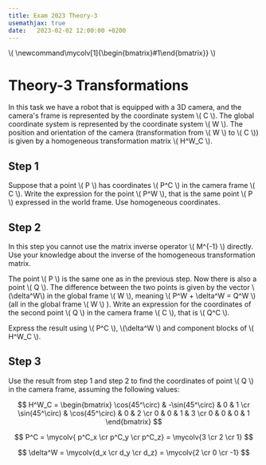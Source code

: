 ```yaml
---
title: Exam 2023 Theory-3
usemathjax: true
date:   2023-02-02 12:00:00 +0200
---
```


<script type="text/javascript" id="MathJax-script" async
  src="https://cdn.jsdelivr.net/npm/mathjax@3/es5/tex-mml-chtml.js">
</script>

\\( \newcommand\mycolv[1]{\begin{bmatrix}#1\end{bmatrix}} \\)

# Theory-3 Transformations

In this task we have a robot that is equipped with a 3D camera,
and the camera's frame is represented by the coordinate system \\( C \\).
The global coordinate system is represented by the coordinate system \\( W \\).
The position and orientation of the camera
(transformation from \\( W \\) to \\( C \\))
is given by a homogeneous transformation matrix \\( H^W_C \\).

## Step 1

Suppose that a point \\( P \\) has coordinates \\( P^C \\) in the camera frame \\( C \\).
Write the expression for the point \\( P^W \\), that is the same point \\( P \\) expressed in the world frame.
Use homogeneous coordinates.

## Step 2

In this step you cannot use the matrix inverse operator \\( M^{-1} \\) directly.
Use your knowledge about the inverse of the homogeneous transformation matrix.

The point \\( P \\) is the same one as in the previous step. Now there is also a point \\( Q \\).
The difference between the two points is given by the vector \\(\delta^W\\)
in the global frame \\( W \\), meaning \\( P^W + \delta^W = Q^W \\) (all in the global frame \\( W \\) ).
Write an expression for the coordinates of the second point \\( Q \\) in the camera frame \\( C \\), that is \\( Q^C \\).

Express the result using \\( P^C \\), \\(\delta^W \\) and component blocks of \\( H^W_C \\).

## Step 3

Use the result from step 1 and step 2 to find the coordinates of point \\( Q \\) in the camera frame,
assuming the following values:

$$
H^W_C = \begin{bmatrix} \cos(45^\circ) & -\sin(45^\circ) & 0 & 1 \cr
\sin(45^\circ) & \cos(45^\circ) & 0 & 2 \cr
0 & 0 & 1 & 3 \cr
0 & 0 & 0 & 1 \end{bmatrix}
$$


$$
P^C = \mycolv{ p^C_x \cr p^C_y \cr p^C_z} = \mycolv{3 \cr 2 \cr 1}
$$


$$
\delta^W = \mycolv{d_x \cr d_y \cr d_z} = \mycolv{2 \cr 0 \cr -1}
$$
